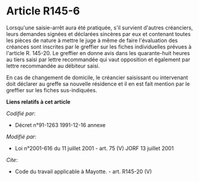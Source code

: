 # Article R145-6

Lorsqu'une saisie-arrêt aura été pratiquée, s'il survient d'autres créanciers, leurs demandes signées et déclarées sincères
par eux et contenant toutes les pièces de nature à mettre le juge à même de faire l'évaluation des créances sont inscrites
par le greffier sur les fiches individuelles prévues à l'article R. 145-20. Le greffier en donne avis dans les quarante-huit
heures au tiers saisi par lettre recommandée qui vaut opposition et également par lettre recommandée au débiteur saisi. 

En cas de changement de domicile, le créancier saisissant ou intervenant doit déclarer au greffe sa nouvelle résidence et il
en est fait mention par le greffier sur les fiches sus-indiquées.

**Liens relatifs à cet article**

_Codifié par_:

  - Décret n°91-1263 1991-12-16 annexe

_Modifié par_:

  - Loi n°2001-616 du 11 juillet 2001 - art. 75 (V) JORF 13 juillet 2001

_Cite_:

  - Code du travail applicable à Mayotte. - art. R145-20 (V)

